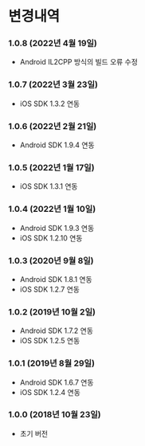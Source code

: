 
# 변경내역

### 1.0.8 (2022년 4월 19일)
- Android IL2CPP 방식의 빌드 오류 수정

### 1.0.7 (2022년 3월 23일)
- iOS SDK 1.3.2 연동

### 1.0.6 (2022년 2월 21일)
- Android SDK 1.9.4 연동

### 1.0.5 (2022년 1월 17일)
- iOS SDK 1.3.1 연동

### 1.0.4 (2022년 1월 10일)
- Android SDK 1.9.3 연동
- iOS SDK 1.2.10 연동
 
### 1.0.3 (2020년 9월 8일)
- Android SDK 1.8.1 연동
- iOS SDK 1.2.7 연동

### 1.0.2 (2019년 10월 2일)
- Android SDK 1.7.2 연동
- iOS SDK 1.2.5 연동

### 1.0.1 (2019년 8월 29일)
- Android SDK 1.6.7 연동
- iOS SDK 1.2.4 연동

### 1.0.0 (2018년 10월 23일)
- 초기 버전
